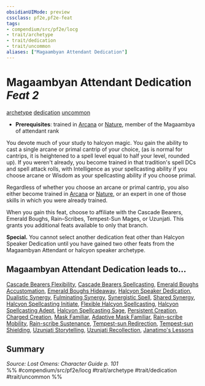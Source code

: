 ```yaml
---
obsidianUIMode: preview
cssclass: pf2e,pf2e-feat
tags:
- compendium/src/pf2e/locg
- trait/archetype
- trait/dedication
- trait/uncommon
aliases: ["Magaambyan Attendant Dedication"]
---
```

# Magaambyan Attendant Dedication  *Feat 2*  
[archetype](/rules/traits/archetype.md)  [dedication](/rules/traits/dedication.md)  [uncommon](/rules/traits/uncommon.md)  

- **Prerequisites**: trained in [Arcana](/compendium/skills.md#Arcana) or [Nature](/compendium/skills.md#Nature), member of the Magaambya of attendant rank

You devote much of your study to halcyon magic. You gain the ability to cast a single arcane or primal cantrip of your choice, (as is normal for cantrips, it is heightened to a spell level equal to half your level, rounded up). If you weren't already, you become trained in that tradition's spell DCs and spell attack rolls, with Intelligence as your spellcasting ability if you choose arcane or Wisdom as your spellcasting ability if you choose primal.

Regardless of whether you choose an arcane or primal cantrip, you also either become trained in [Arcana](/compendium/skills.md#Arcana) or [Nature](/compendium/skills.md#Nature), or an expert in one of those skills in which you were already trained.

When you gain this feat, choose to affiliate with the Cascade Bearers, Emerald Boughs, Rain–Scribes, Tempest-Sun Mages, or Uzunjati. This grants you additional feats available to only that branch.

**Special.** You cannot select another dedication feat other than Halcyon Speaker Dedication until you have gained two other feats from the Magaambyan Attendant or halcyon speaker archetype.

## Magaambyan Attendant Dedication leads to...

[Cascade Bearers Flexibility](/compendium/feats/cascade-bearers-flexibility-locg.md), [Cascade Bearers Spellcasting](/compendium/feats/cascade-bearers-spellcasting-locg.md), [Emerald Boughs Accustomation](/compendium/feats/emerald-boughs-accustomation-locg.md), [Emerald Boughs Hideaway](/compendium/feats/emerald-boughs-hideaway-locg.md), [Halcyon Speaker Dedication](/compendium/feats/halcyon-speaker-dedication-locg.md), [Dualistic Synergy](/compendium/feats/dualistic-synergy-locg.md), [Fulminating Synergy](/compendium/feats/fulminating-synergy-locg.md), [Synergistic Spell](/compendium/feats/synergistic-spell-locg.md), [Shared Synergy](/compendium/feats/shared-synergy-locg.md), [Halcyon Spellcasting Initiate](/compendium/feats/halcyon-spellcasting-initiate-locg.md), [Flexible Halcyon Spellcasting](/compendium/feats/flexible-halcyon-spellcasting-locg.md), [Halcyon Spellcasting Adept](/compendium/feats/halcyon-spellcasting-adept-locg.md), [Halcyon Spellcasting Sage](/compendium/feats/halcyon-spellcasting-sage-locg.md), [Persistent Creation](/compendium/feats/persistent-creation-locg.md), [Charged Creation](/compendium/feats/charged-creation-locg.md), [Mask Familiar](/compendium/feats/mask-familiar-locg.md), [Adaptive Mask Familiar](/compendium/feats/adaptive-mask-familiar-locg.md), [Rain-scribe Mobility](/compendium/feats/rain-scribe-mobility-locg.md), [Rain-scribe Sustenance](/compendium/feats/rain-scribe-sustenance-locg.md), [Tempest-sun Redirection](/compendium/feats/tempest-sun-redirection-locg.md), [Tempest-sun Shielding](/compendium/feats/tempest-sun-shielding-locg.md), [Uzunjati Storytelling](/compendium/feats/uzunjati-storytelling-locg.md), [Uzunjati Recollection](/compendium/feats/uzunjati-recollection-locg.md), [Janatimo's Lessons](/compendium/feats/janatimos-lessons-lol.md)

## Summary

*Source: Lost Omens: Character Guide p. 101*  
%% #compendium/src/pf2e/locg #trait/archetype #trait/dedication #trait/uncommon %%